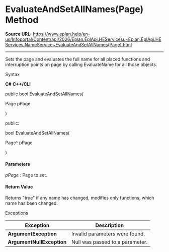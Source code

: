 # EvaluateAndSetAllNames(Page) Method

**Source URL:** https://www.eplan.help/en-us/Infoportal/Content/api/2026/Eplan.EplApi.HEServicesu~Eplan.EplApi.HEServices.NameService~EvaluateAndSetAllNames(Page).html

---

Sets the page and evaluates the full name for all placed functions and interruption points on page by calling EvaluateName for all those objects.

Syntax

**C#**
**C++/CLI**


public bool EvaluateAndSetAllNames( 

   Page pPage

)

public:

bool EvaluateAndSetAllNames( 

   Page^ pPage

)


#### Parameters

*pPage*
:   Page to set.

#### Return Value

Returns "true" if any name has changed, modifies only functions, which name has been changed.

Exceptions

| Exception | Description |
| --- | --- |
| **ArgumentException** | Invalid parameters were found. |
| **ArgumentNullException** | Null was passed to a parameter. |
